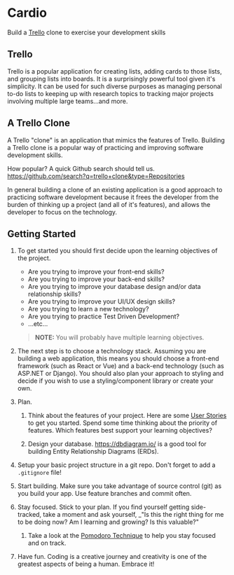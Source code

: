 # Cardio

Build a [Trello](https://trello.com/) clone to exercise your development skills

## Trello

Trello is a popular application for creating lists, adding cards to those lists, and grouping lists into boards. It is a surprisingly powerful tool given it's simplicity. It can be used for such diverse purposes as managing personal to-do lists to keeping up with research topics to tracking major projects involving multiple large teams...and more.

## A Trello Clone

A Trello "clone" is an application that mimics the features of Trello. Building a Trello clone is a popular way of practicing and improving software development skills.

How popular? A quick Github search should tell us.  
https://github.com/search?q=trello+clone&type=Repositories

In general building a clone of an existing application is a good approach to practicing software development because it frees the developer from the burden of thinking up a project (and all of it's features), and allows the developer to focus on the technology.

## Getting Started

1. To get started you should first decide upon the learning objectives of the project.

    * Are you trying to improve your front-end skills?
    * Are you trying to improve your back-end skills?
    * Are you trying to improve your database design and/or data relationship skills?
    * Are you trying to improve your UI/UX design skills?
    * Are you trying to learn a new technology?
    * Are you trying to practice Test Driven Development?
    * ...etc...

    > **NOTE:** You will probably have multiple learning objectives.

1. The next step is to choose a technology stack. Assuming you are building a web application, this means you should choose a front-end framework (such as React or Vue) and a back-end technology (such as ASP<span>.</span>NET or Django). You should also plan your approach to styling and decide if you wish to use a styling/component library or create your own.

1. Plan.

    1. Think about the features of your project. Here are some [User Stories](./stories.md) to get you started. Spend some time thinking about the priority of features. Which features best support your learning objectives?

    1. Design your database. https://dbdiagram.io/ is a good tool for building Entity Relationship Diagrams (ERDs).

1. Setup your basic project structure in a git repo. Don't forget to add a `.gitignore` file!

1. Start building. Make sure you take advantage of source control (git) as you build your app. Use feature branches and commit often.

1. Stay focused. Stick to your plan. If you find yourself getting side-tracked, take a moment and ask yourself, _"Is this the right thing for me to be doing now? Am I learning and growing? Is this valuable?"

    1. Take a look at the [Pomodoro Technique](https://en.wikipedia.org/wiki/Pomodoro_Technique) to help you stay focused and on track.

1. Have fun. Coding is a creative journey and creativity is one of the greatest aspects of being a human. Embrace it!